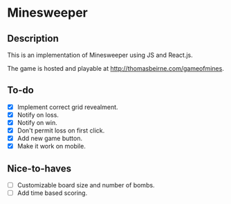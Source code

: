 # Minesweeper

## Description

This is an implementation of Minesweeper using JS and React.js.

The game is hosted and playable at http://thomasbeirne.com/gameofmines.

## To-do
- [X] Implement correct grid revealment.
- [X] Notify on loss.
- [X] Notify on win.
- [X] Don't permit loss on first click.
- [X] Add new game button.
- [X] Make it work on mobile.

## Nice-to-haves
- [ ] Customizable board size and number of bombs.
- [ ] Add time based scoring.
